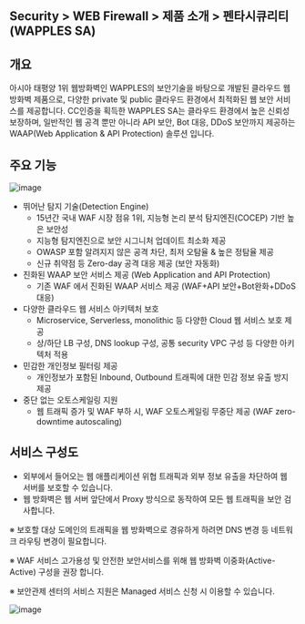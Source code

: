 ## Security > WEB Firewall > 제품 소개 > 펜타시큐리티(WAPPLES SA)

## 개요

아시아 태평양 1위 웹방화벽인 WAPPLES의 보안기술을 바탕으로 개발된 클라우드 웹방화벽 제품으로, 다양한 private 및 public 클라우드 환경에서 최적화된 웹 보안 서비스를 제공합니다. 
CC인증을 획득한 WAPPLES SA는 클라우드 환경에서 높은 신뢰성 보장하며, 일반적인 웹 공격 뿐만 아니라 API 보안, Bot 대응, DDoS 보안까지 제공하는 WAAP(Web Application & API Protection) 솔루션 입니다.


## 주요 기능

![image](https://static.toastoven.net/prod_web_firewall/wapples_sa_01.png)

* 뛰어난 탐지 기술(Detection Engine)
    * 15년간 국내 WAF 시장 점유 1위, 지능형 논리 분석 탐지엔진(COCEP) 기반 높은 보안성
    * 지능형 탐지엔진으로 보안 시그니처 업데이트 최소화 제공
    * OWASP 포함 알려지지 않은 공격 차단, 최저 오탐율 & 높은 정탐율 제공
    * 신규 취약점 등 Zero-day 공격 대응 제공 (보안 자동화)
* 진화된 WAAP 보안 서비스 제공 (Web Application and API Protection)
    * 기존 WAF 에서 진화된 WAAP 서비스 제공 (WAF+API 보안+Bot완화+DDoS 대응)
* 다양한 클라우드 웹 서비스 아키텍처 보호
    * Microservice, Serverless, monolithic 등 다양한 Cloud 웹 서비스 보호 제공
    * 상/하단 LB 구성, DNS lookup 구성, 공통 security VPC 구성 등 다양한 아키텍처 적용
* 민감한 개인정보 필터링 제공
    * 개인정보가 포함된 Inbound, Outbound 트래픽에 대한 민감 정보 유출 방지 제공
* 중단 없는 오토스케일링 지원
    * 웹 트래픽 증가 및 WAF 부하 시, WAF 오토스케일링 무중단 제공 (WAF zero-downtime autoscaling)


## 서비스 구성도

* 외부에서 들어오는 웹 애플리케이션 위협 트래픽과 외부 정보 유출을 차단하여 웹 서버를 보호할 수 있습니다. 
* 웹 방화벽은 웹 서버 앞단에서 Proxy 방식으로 동작하여 모든 웹 트래픽을 보안 검사합니다.

※ 보호할 대상 도메인의 트래픽을 웹 방화벽으로 경유하게 하려면 DNS 변경 등 네트워크 라우팅 변경이 필요합니다.

※ WAF 서비스 고가용성 및 안전한 보안서비스를 위해 웹 방화벽 이중화(Active-Active) 구성을 권장 합니다.

※ 보안관제 센터의 서비스 지원은 Managed 서비스 신청 시 이용할 수 있습니다.

![image](https://static.toastoven.net/prod_web_firewall/wapples_sa_02.png)
